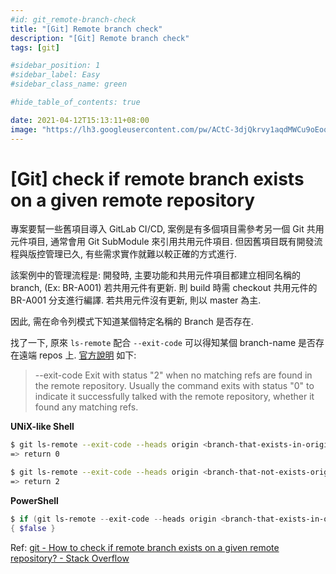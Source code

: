 ```yaml
---
#id: git_remote-branch-check
title: "[Git] Remote branch check"
description: "[Git] Remote branch check"
tags: [git]

#sidebar_position: 1
#sidebar_label: Easy
#sidebar_class_name: green

#hide_table_of_contents: true

date: 2021-04-12T15:13:11+08:00
image: "https://lh3.googleusercontent.com/pw/ACtC-3djQkrvy1aqdMWCu9oEoqndQVIiLE9G5ZtlbDehi8_UcJ9pYib4aWForkHYHSu1voqdKMnCowTwGh1MXSnGeNrFwXRaOUCMD8s4rCZ4IuzWXIZ2khQ8KiJyT6SYlbLrnYYqONwaPZxlR8rReuWWMO7SYw=w8000-no?authuser=0"
---
```


[Git] check if remote branch exists on a given remote repository
================================================================

專案要幫一些舊項目導入 GitLab CI/CD, 
案例是有多個項目需參考另一個 Git 共用元件項目, 通常會用 Git SubModule 來引用共用元件項目.
但因舊項目既有開發流程與版控管理已久, 有些需求實作就難以較正確的方式進行.

該案例中的管理流程是: 開發時, 主要功能和共用元件項目都建立相同名稱的 branch, (Ex: BR-A001)
若共用元件有更新. 則 build 時需 checkout 共用元件的 BR-A001 分支進行編譯.
若共用元件沒有更新, 則以 master 為主.

因此, 需在命令列模式下知道某個特定名稱的 Branch 是否存在.

找了一下, 原來 `ls-remote` 配合 `--exit-code` 可以得知某個 branch-name 是否存在遠端 repos 上.
[官方說明](https://git-scm.com/docs/git-ls-remote) 如下:

>   --exit-code
>   Exit with status "2" when no matching refs are found in the remote repository. Usually the command exits with status "0" to indicate it successfully talked with the remote repository, whether it found any matching refs.

__UNiX-like Shell__

``` bash
$ git ls-remote --exit-code --heads origin <branch-that-exists-in-origin>
=> return 0

$ git ls-remote --exit-code --heads origin <branch-that-not-exists-origin>
=> return 2
```

__PowerShell__

``` powershell
$ if (git ls-remote --exit-code --heads origin <branch-that-exists-in-origin>) { $true } else 
{ $false }
```

Ref: [git - How to check if remote branch exists on a given remote repository? - Stack Overflow](https://stackoverflow.com/questions/8223906/how-to-check-if-remote-branch-exists-on-a-given-remote-repository)
